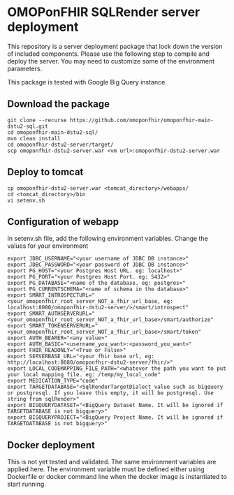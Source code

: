 # OMOPonFHIR SQLRender server deployment
This repository is a server deployment package that lock down the version of included components. Please use the following step to compile and deploy the server. You may need to customize some of the environment parameters. 

This package is tested with Google Big Query instance.

## Download the package
```
git clone --recurse https://github.com/omoponfhir/omoponfhir-main-dstu2-sql.git
cd omoponfhir-main-dstu2-sql/
mvn clean install
cd omoponfhir-dstu2-server/target/
scp omoponfhir-dstu2-server.war <vm url>:omoponfhir-dstu2-server.war
```

## Deploy to tomcat ##
```
cp omoponfhir-dstu2-server.war <tomcat_directory>/webapps/
cd <tomcat_directory>/bin
vi setenv.sh
```

## Configuration of webapp
In setenv.sh file, add the following environment variables. Change the values for your environment 
```
export JDBC_USERNAME="<your username of JDBC DB instance>"
export JDBC_PASSWORD="<your password of JDBC DB instance>"
export PG_HOST="<your Postgres Host URL. eg: localhost>"
export PG_PORT="<your Postgres Host Port. eg: 5432>"
export PG_DATABASE="<name of the database. eg: postgres>"
export PG_CURRENTSCHEMA="<name of schema in the database>"
export SMART_INTROSPECTURL="<your_omoponfhir_root_server_NOT_a_fhir_url_base, eg: localhost:8080/omoponfhir-dstu2-server/>/smart/introspect"
export SMART_AUTHSERVERURL="<your_omoponfhir_root_server_NOT_a_fhir_url_base>/smart/authorize"
export SMART_TOKENSERVERURL="<your_omoponfhir_root_server_NOT_a_fhir_url_base>/smart/token"
export AUTH_BEARER="<any value>"
export AUTH_BASIC="<username_you_want>:<password_you_want>"
export FHIR_READONLY="<True or False>"
export SERVERBASE_URL="<your fhir base url, eg: http://localhost:8080/omoponfhir-dstu2-server/fhir/>"
export LOCAL_CODEMAPPING_FILE_PATH="<whatever the path you want to put your local mapping file. eg: /temp/my_local_code"
export MEDICATION_TYPE="code"
export TARGETDATABASE="<SqlRenderTargetDialect value such as bigquery or postgresql. If you leave this empty, it will be postgresql. Use string from sqlRender>"
export BIGQUERYDATASET="<BigQuery Dataset Name. It will be ignored if TARGETDATABASE is not bigquery>"
export BIGQUERYPROJECT="<BigQuery Project Name. It will be ignored if TARGETDATABASE is not bigquery>"
```

## Docker deployment
This is not yet tested and validated. The same environment variables are applied here. The environment variable must be defined either using Dockerfile or docker command line when the docker image is instantiated to start running.

